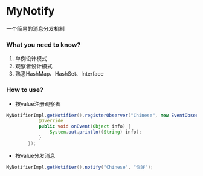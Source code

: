 # MyNotify
一个简易的消息分发机制

### What you need to know?
1. 单例设计模式
2. 观察者设计模式
3. 熟悉HashMap、HashSet、Interface

### How to use?
- 按value注册观察者
```java
MyNotifierImpl.getNotifier().registerObserver("Chinese", new EventObserver() {
            @Override
            public void onEvent(Object info) {
                System.out.println((String) info);
            }
        });
```
- 按value分发消息
```java
MyNotifierImpl.getNotifier().notify("Chinese", "你好");
```

